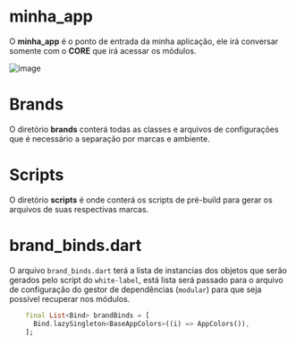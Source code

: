 
# minha_app

O **minha_app** é o ponto de entrada da minha aplicação, ele irá conversar somente com o  **CORE**  que irá acessar os módulos. 


![image](https://user-images.githubusercontent.com/2637049/129366674-038347fd-507f-4913-a646-83fd87fb5415.png)
# Brands
O diretório **brands** conterá todas as classes e arquivos de configurações que é necessário a separação por marcas e ambiente.
# Scripts
O diretório **scripts** é onde conterá os scripts de pré-build para gerar os arquivos de suas respectivas marcas.
# brand_binds.dart
O arquivo `brand_binds.dart` terá a lista de instancias dos objetos que serão gerados pelo script do `white-label`, está lista será passado para o arquivo de configuração do gestor de dependências (`modular`) para que seja possível recuperar nos módulos.
```dart
    final List<Bind> brandBinds = [
      Bind.lazySingleton<BaseAppColors>((i) => AppColors()),
    ];
```

